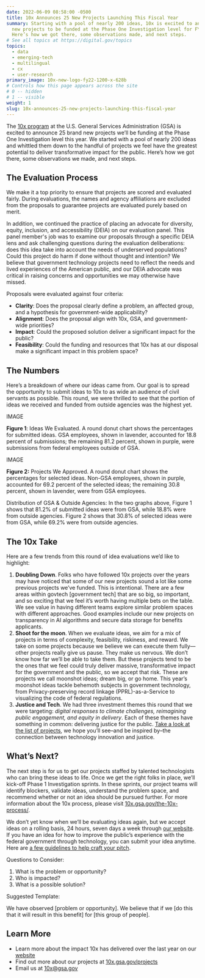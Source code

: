 ```yaml
---
date: 2022-06-09 08:58:00 -0500
title: 10x Announces 25 New Projects Launching This Fiscal Year
summary: Starting with a pool of nearly 200 ideas, 10x is excited to announce
  new projects to be funded at the Phase One Investigation level for FY22.
  Here’s how we got there, some observations made, and next steps.
# See all topics at https://digital.gov/topics
topics:
  - data
  - emerging-tech
  - multilingual
  - cx
  - user-research
primary_image: 10x-new-logo-fy22-1200-x-628b
# Controls how this page appears across the site
# 0 -- hidden
# 1 -- visible
weight: 1
slug: 10x-announces-25-new-projects-launching-this-fiscal-year
---
```

The [10x program](https://10x.gsa.gov/) at the U.S. General Services Administration (GSA) is excited to announce 25 brand new projects we’ll be funding at the Phase One Investigation level this year. We started with a pool of nearly 200 ideas and whittled them down to the handful of projects we feel have the greatest potential to deliver transformative impact for the public. Here’s how we got there, some observations we made, and next steps.

## The Evaluation Process

We make it a top priority to ensure that projects are scored and evaluated fairly. During evaluations, the names and agency affiliations are excluded from the proposals to guarantee projects are evaluated purely based on merit. 

In addition, we continued the practice of placing an advocate for diversity, equity, inclusion, and accessibility (DEIA) on our evaluation panel. This panel member's job was to examine our proposals through a specific DEIA lens and ask challenging questions during the evaluation deliberations: does this idea take into account the needs of underserved populations? Could this project do harm if done without thought and intention? We believe that government technology projects need to reflect the needs and lived experiences of the American public, and our DEIA advocate was critical in raising concerns and opportunities we may otherwise have missed.

Proposals were evaluated against four criteria:

* **Clarity**: Does the proposal clearly define a problem, an affected group, and a hypothesis for government-wide applicability?
* **Alignment**: Does the proposal align with 10x, GSA, and government-wide priorities?
* **Impact**: Could the proposed solution deliver a significant impact for the public?
* **Feasibility**: Could the funding and resources that 10x has at our disposal make a significant impact in this problem space?

## The Numbers

Here’s a breakdown of where our ideas came from. Our goal is to spread the opportunity to submit ideas to 10x to as wide an audience of civil servants as possible. This round, we were thrilled to see that the portion of ideas we received and funded from outside agencies was the highest yet.

IMAGE

**Figure 1**: Ideas We Evaluated. A round donut chart shows the percentages for submitted ideas. GSA employees, shown in lavender, accounted for 18.8 percent of submissions; the remaining 81.2 percent, shown in purple, were submissions from federal employees outside of GSA.

IMAGE

**Figure 2:** Projects We Approved. A round donut chart shows the percentages for selected ideas. Non-GSA employees, shown in purple, accounted for 69.2 percent of the selected ideas; the remaining 30.8 percent, shown in lavender, were from GSA employees.

Distribution of GSA & Outside Agencies: In the two graphs above, Figure 1 shows that 81.2% of submitted ideas were from GSA, while 18.8% were from outside agencies. Figure 2 shows that 30.8% of selected ideas were from GSA, while 69.2% were from outside agencies. 

## The 10x Take 

Here are a few trends from this round of idea evaluations we’d like to highlight:

1. **Doubling Down**. Folks who have followed 10x projects over the years may have noticed that some of our new projects sound a lot like some previous projects we’ve funded. This is intentional. There are a few areas within govtech \[government tech] that are so big, so important, and so exciting that we feel it’s worth having multiple bets on the table. We see value in having different teams explore similar problem spaces with different approaches. Good examples include our new projects on transparency in AI algorithms and secure data storage for benefits applicants.
2. **Shoot for the moon**. When we evaluate ideas, we aim for a mix of projects in terms of complexity, feasibility, riskiness, and reward. We take on some projects because we believe we can execute them fully—other projects really give us pause. They make us nervous. We don’t know how far we’ll be able to take them. But these projects tend to be the ones that we feel could truly deliver massive, transformative impact for the government and the public, so we accept that risk. These are projects we call moonshot ideas; dream big, or go home. This year’s moonshot ideas tackle behemoth subjects in government technology, from Privacy-preserving record linkage (PPRL)-as-a-Service to visualizing the code of federal regulations.     
3. **Justice and Tech**. We had three investment themes this round that we were targeting: *digital responses to climate challenges, reimagining public engagement, and equity in delivery*. Each of these themes have something in common: delivering justice for the public. [Take a look at the list of projects](https://10x.gsa.gov/posts/2022-selected-projects/), we hope you’ll see–and be inspired by–the connection between technology innovation and justice. 

## What’s Next?

The next step is for us to get our projects staffed by talented technologists who can bring these ideas to life. Once we get the right folks in place, we’ll kick-off Phase 1 Investigation sprints. In these sprints, our project teams will identify blockers, validate ideas, understand the problem space, and recommend whether or not an idea should be pursued further. For more information about the 10x process, please visit [10x.gsa.gov/the-10x-process/](https://10x.gsa.gov/the-10x-process/).

We don’t yet know when we’ll be evaluating ideas again, but we accept ideas on a rolling basis, 24 hours, seven days a week through [our website](http://10x.gsa.gov). If you have an idea for how to improve the public’s experience with the federal government through technology, you can submit your idea anytime. Here are [a few guidelines to help craft your pitch](https://digital.gov/event/2019/07/17/an-introduction-10x-how-get-your-idea-funded/).

Questions to Consider:

1. What is the problem or opportunity?
2. Who is impacted?
3. What is a possible solution?

Suggested Template:

We have observed \[problem or opportunity]. We believe that if we \[do this that it will result in this benefit] for \[this group of people].

## Learn More

* Learn more about the impact 10x has delivered over the last year on our [website](https://10x.gsa.gov/reports/fy21-impact-report/)
* Find out more about our projects at [10x.gsa.gov/projects](https://10x.gsa.gov/)
* Email us at [10x@gsa.gov](mailto:10x@gsa.gov)